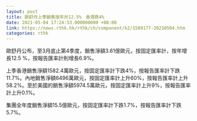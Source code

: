 ```yaml
---
layout: post
title: 歐舒丹上季銷售按年升12.5%　香港跌4%
date: 2021-05-04 17:24:53.000000000 +08:00
link: https://news.rthk.hk/rthk/ch/component/k2/1589177-20210504.htm
categories: rthk
---
```


歐舒丹公布，至3月底止第4季度，銷售淨額3.61億歐元，按固定匯率計，按年增長12.5 %，按報告匯率計則增長6.9%。

上季香港銷售淨額1582.4萬歐元，按固定匯率計下跌4%，按報告匯率計下跌11.7%。內地銷售淨額6496萬歐元，按固定匯率計上升60%，按報告匯率計上升58.2%。至於美國的銷售淨額5974.5萬歐元，按固定匯率計上升9%，按報告匯率計上升0.1%。

集團全年度銷售淨額15.5億歐元，按固定匯率計下跌1.7%，按報告匯率計下跌5.7%。
